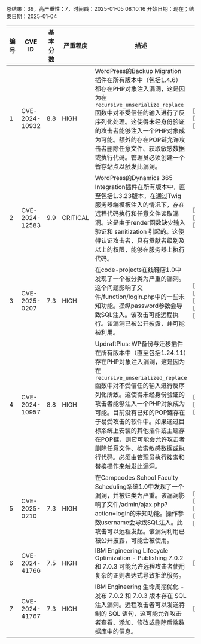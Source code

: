 总结果：39，高严重性：7，时间戳：2025-01-05 08:10:16
开始日期：现在；结束日期：2025-01-04

| 编号 | CVE ID | 基本分数 | 严重程度 | 描述 | 参考资料 |
|-----|--------|------------|----------|-------------|------------|
| 1 | CVE-2024-10932 | 8.8  | HIGH | WordPress的Backup Migration插件在所有版本中（包括1.4.6）都存在PHP对象注入漏洞，这是因为在`recursive_unserialize_replace`函数中对不受信任的输入进行了反序列化处理。这使得未经身份验证的攻击者能够注入一个PHP对象成为可能。额外的存在POP链允许攻击者删除任意文件、获取敏感数据或执行代码。管理员必须创建一个暂存站点以触发此漏洞。 | [1]https://plugins.trac.wordpress.org/browser//backup-backup/tags/1.4.6/includes/database/search-replace.php#L46<br>[2]https://plugins.trac.wordpress.org/browser/backup-backup/tags/1.4.6.1/includes/database/search-replace.php#L46<br>[3]https://www.wordfence.com/threat-intel/vulnerabilities/id/d5a0c514-5200-47f4-9d2e-684d68946b9a?source=cve |
| 2 | CVE-2024-12583 | 9.9  | CRITICAL | WordPress的Dynamics 365 Integration插件在所有版本中，直至包括1.3.23版本，在通过Twig服务器端模板注入的情况下，存在远程代码执行和任意文件读取漏洞。这是由于render函数缺少输入验证和 sanitization 引起的。这使得认证攻击者，具有贡献者级别及以上的权限，能够在服务器上执行代码。 | [1]https://plugins.trac.wordpress.org/browser/integration-dynamics/trunk/src/Shortcode/Twig.php#L53<br>[2]https://plugins.trac.wordpress.org/changeset/3210927/<br>[3]https://www.wordfence.com/threat-intel/vulnerabilities/id/7f3dac5a-9ff8-4e8c-8c73-422123e121d8?source=cve |
| 3 | CVE-2025-0207 | 7.3  | HIGH | 在code-projects在线鞋店1.0中发现了一个被分类为严重的漏洞。这个问题影响了文件/function/login.php中的一些未知功能。操纵password参数会导致SQL注入。该攻击可能远程执行。该漏洞已被公开披露，并可能被利用。 | [1]https://code-projects.org/<br>[2]https://gist.github.com/th4s1s/d10dfaebae75c8dbe54ad83d63725d81<br>[3]https://vuldb.com/?ctiid.290144<br>[4]https://vuldb.com/?id.290144<br>[5]https://vuldb.com/?submit.474035 |
| 4 | CVE-2024-10957 | 8.8  | HIGH | UpdraftPlus: WP备份与迁移插件在所有版本中（直至包括1.24.11）存在PHP对象注入漏洞，这是因为在`recursive_unserialized_replace`函数中对不受信任的输入进行反序列化所致。这使得未经身份验证的攻击者能够注入一个PHP对象成为可能。目前没有已知的POP链存在于易受攻击的软件中。如果通过目标系统上安装的其他插件或主题存在POP链，则它可能会允许攻击者删除任意文件、检索敏感数据或执行代码。必须由管理员执行搜索和替换操作来触发此漏洞。 | [1]https://plugins.trac.wordpress.org/browser/updraftplus/trunk/includes/class-search-replace.php#L411<br>[2]https://plugins.trac.wordpress.org/changeset/3212299/<br>[3]https://www.wordfence.com/threat-intel/vulnerabilities/id/4729ed37-96b2-4717-8a72-89b9a21ec058?source=cve |
| 5 | CVE-2025-0210 | 7.3  | HIGH | 在Campcodes School Faculty Scheduling系统1.0中发现了一个漏洞，并被归类为严重。该漏洞影响了文件/admin/ajax.php?action=login的未知功能。操作参数username会导致SQL注入。此攻击可以远程发起。该漏洞利用已被公开披露，可能会被使用。 | [1]https://github.com/shaturo1337/POCs/blob/main/Blind%20SQL%20Injection%20in%20School%20Faculty%20Scheduling%20System.md<br>[2]https://vuldb.com/?ctiid.290155<br>[3]https://vuldb.com/?id.290155<br>[4]https://vuldb.com/?submit.474112<br>[5]https://www.campcodes.com/ |
| 6 | CVE-2024-41766 | 7.5  | HIGH | IBM Engineering Lifecycle Optimization - Publishing 7.0.2 和 7.0.3 可能允许远程攻击者使用复杂的正则表达式导致拒绝服务。 | [1]https://www.ibm.com/support/pages/node/7180203 |
| 7 | CVE-2024-41767 | 7.3  | HIGH | IBM Engineering 生命周期优化 - 发布 7.0.2 和 7.0.3 版本存在 SQL 注入漏洞。远程攻击者可以发送特制的 SQL 语句，这可能允许攻击者查看、添加、修改或删除后端数据库中的信息。 | [1]https://www.ibm.com/support/pages/node/7180199 |